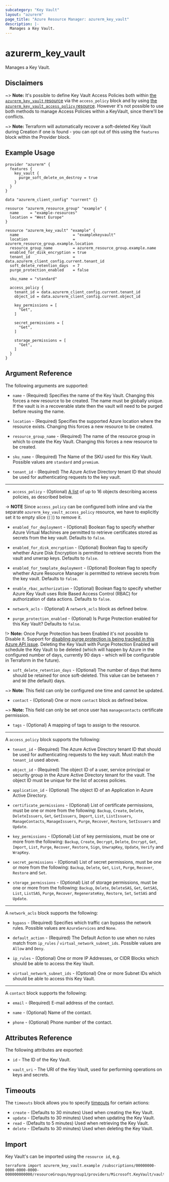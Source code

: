 ```yaml
---
subcategory: "Key Vault"
layout: "azurerm"
page_title: "Azure Resource Manager: azurerm_key_vault"
description: |-
  Manages a Key Vault.
---
```


# azurerm_key_vault

Manages a Key Vault.

## Disclaimers

~> **Note:** It's possible to define Key Vault Access Policies both within [the `azurerm_key_vault` resource](key_vault.html) via the `access_policy` block and by using [the `azurerm_key_vault_access_policy` resource](key_vault_access_policy.html). However it's not possible to use both methods to manage Access Policies within a KeyVault, since there'll be conflicts.

~> **Note:** Terraform will automatically recover a soft-deleted Key Vault during Creation if one is found - you can opt out of this using the `features` block within the Provider block.

## Example Usage

```hcl
provider "azurerm" {
  features {
    key_vault {
      purge_soft_delete_on_destroy = true
    }
  }
}

data "azurerm_client_config" "current" {}

resource "azurerm_resource_group" "example" {
  name     = "example-resources"
  location = "West Europe"
}

resource "azurerm_key_vault" "example" {
  name                        = "examplekeyvault"
  location                    = azurerm_resource_group.example.location
  resource_group_name         = azurerm_resource_group.example.name
  enabled_for_disk_encryption = true
  tenant_id                   = data.azurerm_client_config.current.tenant_id
  soft_delete_retention_days  = 7
  purge_protection_enabled    = false

  sku_name = "standard"

  access_policy {
    tenant_id = data.azurerm_client_config.current.tenant_id
    object_id = data.azurerm_client_config.current.object_id

    key_permissions = [
      "Get",
    ]

    secret_permissions = [
      "Get",
    ]

    storage_permissions = [
      "Get",
    ]
  }
}
```

## Argument Reference

The following arguments are supported:

* `name` - (Required) Specifies the name of the Key Vault. Changing this forces a new resource to be created. The name must be globally unique. If the vault is in a recoverable state then the vault will need to be purged before reusing the name.

* `location` - (Required) Specifies the supported Azure location where the resource exists. Changing this forces a new resource to be created.

* `resource_group_name` - (Required) The name of the resource group in which to create the Key Vault. Changing this forces a new resource to be created.

* `sku_name` - (Required) The Name of the SKU used for this Key Vault. Possible values are `standard` and `premium`.

* `tenant_id` - (Required) The Azure Active Directory tenant ID that should be used for authenticating requests to the key vault.

---

* `access_policy` - (Optional) [A list](/docs/configuration/attr-as-blocks.html) of up to 16 objects describing access policies, as described below.

-> **NOTE** Since `access_policy` can be configured both inline and via the separate `azurerm_key_vault_access_policy` resource, we have to explicitly set it to empty slice (`[]`) to remove it.

* `enabled_for_deployment` - (Optional) Boolean flag to specify whether Azure Virtual Machines are permitted to retrieve certificates stored as secrets from the key vault. Defaults to `false`.

* `enabled_for_disk_encryption` - (Optional) Boolean flag to specify whether Azure Disk Encryption is permitted to retrieve secrets from the vault and unwrap keys. Defaults to `false`.

* `enabled_for_template_deployment` - (Optional) Boolean flag to specify whether Azure Resource Manager is permitted to retrieve secrets from the key vault. Defaults to `false`.

* `enable_rbac_authorization` - (Optional) Boolean flag to specify whether Azure Key Vault uses Role Based Access Control (RBAC) for authorization of data actions. Defaults to `false`.

* `network_acls` - (Optional) A `network_acls` block as defined below.

* `purge_protection_enabled` - (Optional) Is Purge Protection enabled for this Key Vault? Defaults to `false`.

!> **Note:** Once Purge Protection has been Enabled it's not possible to Disable it. Support for [disabling purge protection is being tracked in this Azure API issue](https://github.com/Azure/azure-rest-api-specs/issues/8075). Deleting the Key Vault with Purge Protection Enabled will schedule the Key Vault to be deleted (which will happen by Azure in the configured number of days, currently 90 days - which will be configurable in Terraform in the future).

* `soft_delete_retention_days` - (Optional) The number of days that items should be retained for once soft-deleted. This value can be between `7` and `90` (the default) days.

~> **Note:** This field can only be configured one time and cannot be updated.

* `contact` - (Optional) One or more `contact` block as defined below.

~> **Note:** This field can only be set once user has `managecontacts` certificate permission.

* `tags` - (Optional) A mapping of tags to assign to the resource.

---

A `access_policy` block supports the following:

* `tenant_id` - (Required) The Azure Active Directory tenant ID that should be used for authenticating requests to the key vault. Must match the `tenant_id` used above.

* `object_id` - (Required) The object ID of a user, service principal or security group in the Azure Active Directory tenant for the vault. The object ID must be unique for the list of access policies.

* `application_id` - (Optional) The object ID of an Application in Azure Active Directory.

* `certificate_permissions` - (Optional) List of certificate permissions, must be one or more from the following: `Backup`, `Create`, `Delete`, `DeleteIssuers`, `Get`, `GetIssuers`, `Import`, `List`, `ListIssuers`, `ManageContacts`, `ManageIssuers`, `Purge`, `Recover`, `Restore`, `SetIssuers` and `Update`.

* `key_permissions` - (Optional) List of key permissions, must be one or more from the following: `Backup`, `Create`, `Decrypt`, `Delete`, `Encrypt`, `Get`, `Import`, `List`, `Purge`, `Recover`, `Restore`, `Sign`, `UnwrapKey`, `Update`, `Verify` and `WrapKey`.

* `secret_permissions` - (Optional) List of secret permissions, must be one or more from the following: `Backup`, `Delete`, `Get`, `List`, `Purge`, `Recover`, `Restore` and `Set`.

* `storage_permissions` - (Optional) List of storage permissions, must be one or more from the following: `Backup`, `Delete`, `DeleteSAS`, `Get`, `GetSAS`, `List`, `ListSAS`, `Purge`, `Recover`, `RegenerateKey`, `Restore`, `Set`, `SetSAS` and `Update`.

---

A `network_acls` block supports the following:

* `bypass` - (Required) Specifies which traffic can bypass the network rules. Possible values are `AzureServices` and `None`.

* `default_action` - (Required) The Default Action to use when no rules match from `ip_rules` / `virtual_network_subnet_ids`. Possible values are `Allow` and `Deny`.

* `ip_rules` - (Optional) One or more IP Addresses, or CIDR Blocks which should be able to access the Key Vault.

* `virtual_network_subnet_ids` - (Optional) One or more Subnet IDs which should be able to access this Key Vault.

---

A `contact` block supports the following:

* `email` - (Required) E-mail address of the contact.

* `name` - (Optional) Name of the contact.

* `phone` - (Optional) Phone number of the contact.

## Attributes Reference

The following attributes are exported:

* `id` - The ID of the Key Vault.

* `vault_uri` - The URI of the Key Vault, used for performing operations on keys and secrets.

## Timeouts

The `timeouts` block allows you to specify [timeouts](https://www.terraform.io/docs/configuration/resources.html#timeouts) for certain actions:

* `create` - (Defaults to 30 minutes) Used when creating the Key Vault.
* `update` - (Defaults to 30 minutes) Used when updating the Key Vault.
* `read` - (Defaults to 5 minutes) Used when retrieving the Key Vault.
* `delete` - (Defaults to 30 minutes) Used when deleting the Key Vault.

## Import

Key Vault's can be imported using the `resource id`, e.g.

```shell
terraform import azurerm_key_vault.example /subscriptions/00000000-0000-0000-0000-000000000000/resourceGroups/mygroup1/providers/Microsoft.KeyVault/vaults/vault1
```

